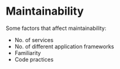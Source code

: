 # Maintainability

Some factors that affect maintainability:
* No. of services
* No. of different application frameworks
* Familiarity
* Code practices
